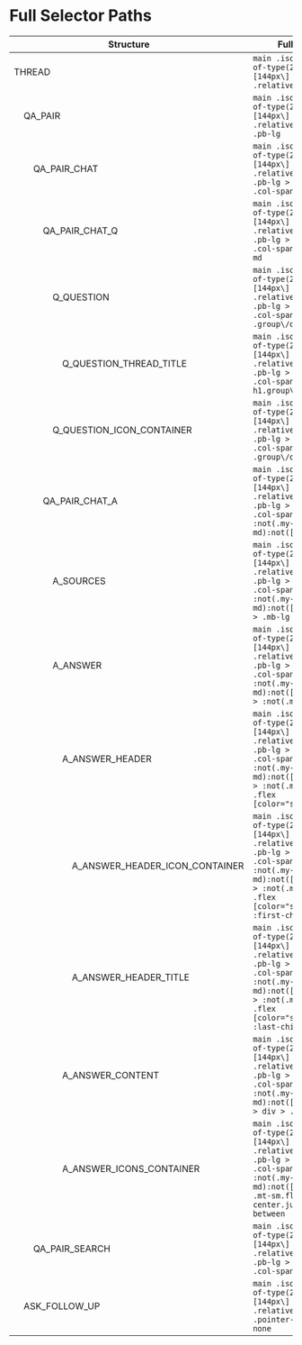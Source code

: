 # Full Selector Paths

| Structure                                                                                                                                                                      | Full Path                                                                                                                                                                        |
| ------------------------------------------------------------------------------------------------------------------------------------------------------------------------------ | -------------------------------------------------------------------------------------------------------------------------------------------------------------------------------- |
| THREAD                                                                                                                                                                         | `main .isolate:nth-of-type(2) .pb-\[144px\] > .relative > div`                                                                                                                   |
| &nbsp;&nbsp;&nbsp;&nbsp;QA_PAIR                                                                                                                                                | `main .isolate:nth-of-type(2) .pb-\[144px\] > .relative > div > .pb-lg`                                                                                                          |
| &nbsp;&nbsp;&nbsp;&nbsp;&nbsp;&nbsp;&nbsp;&nbsp;QA_PAIR_CHAT                                                                                                                   | `main .isolate:nth-of-type(2) .pb-\[144px\] > .relative > div > .pb-lg > div > .col-span-8`                                                                                      |
| &nbsp;&nbsp;&nbsp;&nbsp;&nbsp;&nbsp;&nbsp;&nbsp;&nbsp;&nbsp;&nbsp;&nbsp;QA_PAIR_CHAT_Q                                                                                         | `main .isolate:nth-of-type(2) .pb-\[144px\] > .relative > div > .pb-lg > div > .col-span-8 > .my-md`                                                                             |
| &nbsp;&nbsp;&nbsp;&nbsp;&nbsp;&nbsp;&nbsp;&nbsp;&nbsp;&nbsp;&nbsp;&nbsp;&nbsp;&nbsp;&nbsp;&nbsp;Q_QUESTION                                                                     | `main .isolate:nth-of-type(2) .pb-\[144px\] > .relative > div > .pb-lg > div > .col-span-8 .group\/query`                                                                        |
| &nbsp;&nbsp;&nbsp;&nbsp;&nbsp;&nbsp;&nbsp;&nbsp;&nbsp;&nbsp;&nbsp;&nbsp;&nbsp;&nbsp;&nbsp;&nbsp;&nbsp;&nbsp;&nbsp;&nbsp;Q_QUESTION_THREAD_TITLE                                | `main .isolate:nth-of-type(2) .pb-\[144px\] > .relative > div > .pb-lg > div > .col-span-8 h1.group\/query`                                                                      |
| &nbsp;&nbsp;&nbsp;&nbsp;&nbsp;&nbsp;&nbsp;&nbsp;&nbsp;&nbsp;&nbsp;&nbsp;&nbsp;&nbsp;&nbsp;&nbsp;Q_QUESTION_ICON_CONTAINER                                                      | `main .isolate:nth-of-type(2) .pb-\[144px\] > .relative > div > .pb-lg > div > .col-span-8 .group\/query + div`                                                                  |
| &nbsp;&nbsp;&nbsp;&nbsp;&nbsp;&nbsp;&nbsp;&nbsp;&nbsp;&nbsp;&nbsp;&nbsp;QA_PAIR_CHAT_A                                                                                         | `main .isolate:nth-of-type(2) .pb-\[144px\] > .relative > div > .pb-lg > div > .col-span-8 > :not(.my-md):not([class=''])`                                                       |
| &nbsp;&nbsp;&nbsp;&nbsp;&nbsp;&nbsp;&nbsp;&nbsp;&nbsp;&nbsp;&nbsp;&nbsp;&nbsp;&nbsp;&nbsp;&nbsp;A_SOURCES                                                                      | `main .isolate:nth-of-type(2) .pb-\[144px\] > .relative > div > .pb-lg > div > .col-span-8 > :not(.my-md):not([class='']) > .mb-lg`                                              |
| &nbsp;&nbsp;&nbsp;&nbsp;&nbsp;&nbsp;&nbsp;&nbsp;&nbsp;&nbsp;&nbsp;&nbsp;&nbsp;&nbsp;&nbsp;&nbsp;A_ANSWER                                                                       | `main .isolate:nth-of-type(2) .pb-\[144px\] > .relative > div > .pb-lg > div > .col-span-8 > :not(.my-md):not([class='']) > :not(.mb-lg)`                                        |
| &nbsp;&nbsp;&nbsp;&nbsp;&nbsp;&nbsp;&nbsp;&nbsp;&nbsp;&nbsp;&nbsp;&nbsp;&nbsp;&nbsp;&nbsp;&nbsp;&nbsp;&nbsp;&nbsp;&nbsp;A_ANSWER_HEADER                                        | `main .isolate:nth-of-type(2) .pb-\[144px\] > .relative > div > .pb-lg > div > .col-span-8 > :not(.my-md):not([class='']) > :not(.mb-lg) > .flex [color="super"]`                |
| &nbsp;&nbsp;&nbsp;&nbsp;&nbsp;&nbsp;&nbsp;&nbsp;&nbsp;&nbsp;&nbsp;&nbsp;&nbsp;&nbsp;&nbsp;&nbsp;&nbsp;&nbsp;&nbsp;&nbsp;&nbsp;&nbsp;&nbsp;&nbsp;A_ANSWER_HEADER_ICON_CONTAINER | `main .isolate:nth-of-type(2) .pb-\[144px\] > .relative > div > .pb-lg > div > .col-span-8 > :not(.my-md):not([class='']) > :not(.mb-lg) > .flex [color="super"] > :first-child` |
| &nbsp;&nbsp;&nbsp;&nbsp;&nbsp;&nbsp;&nbsp;&nbsp;&nbsp;&nbsp;&nbsp;&nbsp;&nbsp;&nbsp;&nbsp;&nbsp;&nbsp;&nbsp;&nbsp;&nbsp;&nbsp;&nbsp;&nbsp;&nbsp;A_ANSWER_HEADER_TITLE          | `main .isolate:nth-of-type(2) .pb-\[144px\] > .relative > div > .pb-lg > div > .col-span-8 > :not(.my-md):not([class='']) > :not(.mb-lg) > .flex [color="super"] > :last-child`  |
| &nbsp;&nbsp;&nbsp;&nbsp;&nbsp;&nbsp;&nbsp;&nbsp;&nbsp;&nbsp;&nbsp;&nbsp;&nbsp;&nbsp;&nbsp;&nbsp;&nbsp;&nbsp;&nbsp;&nbsp;A_ANSWER_CONTENT                                       | `main .isolate:nth-of-type(2) .pb-\[144px\] > .relative > div > .pb-lg > div > .col-span-8 > :not(.my-md):not([class='']) > div > .mb-md`                                        |
| &nbsp;&nbsp;&nbsp;&nbsp;&nbsp;&nbsp;&nbsp;&nbsp;&nbsp;&nbsp;&nbsp;&nbsp;&nbsp;&nbsp;&nbsp;&nbsp;&nbsp;&nbsp;&nbsp;&nbsp;A_ANSWER_ICONS_CONTAINER                               | `main .isolate:nth-of-type(2) .pb-\[144px\] > .relative > div > .pb-lg > div > .col-span-8 > :not(.my-md):not([class='']) .mt-sm.flex.items-center.justify-between`              |
| &nbsp;&nbsp;&nbsp;&nbsp;&nbsp;&nbsp;&nbsp;&nbsp;QA_PAIR_SEARCH                                                                                                                 | `main .isolate:nth-of-type(2) .pb-\[144px\] > .relative > div > .pb-lg > div > .col-span-4`                                                                                      |
| &nbsp;&nbsp;&nbsp;&nbsp;ASK_FOLLOW_UP                                                                                                                                          | `main .isolate:nth-of-type(2) .pb-\[144px\] > .relative > div > .pointer-events-none`                                                                                            |
